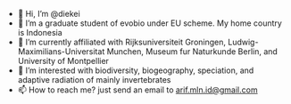 - 👋 Hi, I’m @diekei
- 👀 I’m a graduate student of evobio under EU scheme. My home country is Indonesia
- 🌱 I’m currently affiliated with Rijksuniversiteit Groningen, Ludwig-Maximilians-Universitat Munchen, Museum fur Naturkunde Berlin, and University of Montpellier
- 💞️ I’m interested with biodiversity, biogeography, speciation, and adaptive radiation of mainly invertebrates
- 📫 How to reach me? just send an email to arif.mln.id@gmail.com

<!---
diekei/diekei is a ✨ special ✨ repository because its `README.md` (this file) appears on your GitHub profile.
You can click the Preview link to take a look at your changes.
--->
